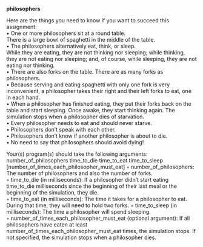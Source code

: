 <b>philosophers</b>

Here are the things you need to know if you want to succeed this assignment:<br>
• One or more philosophers sit at a round table.<br>
There is a large bowl of spaghetti in the middle of the table.<br>
• The philosophers alternatively eat, think, or sleep.<br>
While they are eating, they are not thinking nor sleeping;
while thinking, they are not eating nor sleeping;
and, of course, while sleeping, they are not eating nor thinking.<br>
• There are also forks on the table. There are as many forks as philosophers.<br>
• Because serving and eating spaghetti with only one fork is very inconvenient, a
philosopher takes their right and their left forks to eat, one in each hand.<br>
• When a philosopher has finished eating, they put their forks back on the table and
start sleeping. Once awake, they start thinking again. The simulation stops when
a philosopher dies of starvation.<br>
• Every philosopher needs to eat and should never starve.<br>
• Philosophers don’t speak with each other.<br>
• Philosophers don’t know if another philosopher is about to die.<br>
• No need to say that philosophers should avoid dying!<br>

Your(s) program(s) should take the following arguments:<br>
number_of_philosophers time_to_die time_to_eat time_to_sleep
[number_of_times_each_philosopher_must_eat]
  ◦ number_of_philosophers: The number of philosophers and also the number
of forks.<br>
  ◦ time_to_die (in milliseconds): If a philosopher didn’t start eating time_to_die
milliseconds since the beginning of their last meal or the beginning of the simulation, they die.<br>
  ◦ time_to_eat (in milliseconds): The time it takes for a philosopher to eat.<br>
During that time, they will need to hold two forks.
  ◦ time_to_sleep (in milliseconds): The time a philosopher will spend sleeping.<br>
  ◦ number_of_times_each_philosopher_must_eat (optional argument): If all
philosophers have eaten at least number_of_times_each_philosopher_must_eat
times, the simulation stops. If not specified, the simulation stops when a
philosopher dies.
